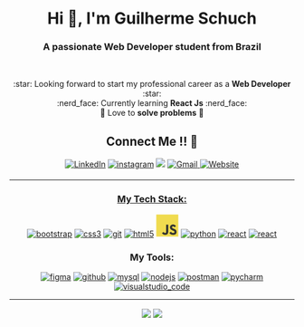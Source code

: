 <head><link rel="stylesheet" href="https://cdn.jsdelivr.net/gh/devicons/devicon@v2.15.1/devicon.min.css"></head>

<h1 align="center">Hi 👋, I'm Guilherme Schuch</h1>
<h3 align="center">A passionate Web Developer student from Brazil</h3> <br>

<p align="center">
:star:  Looking forward to start my professional career as a <b>Web Developer</b> :star: <br>
:nerd_face: Currently learning <b>React Js</b> :nerd_face: <br>
🚀 Love to <b>solve problems</b> 🚀<br>
</p>

<h2 align="center">Connect Me !! 🤝</h2> 

<p align="center">
<a href="https://www.linkedin.com/in/guilhermeschuch2005/" target="_blank"><img alt="LinkedIn" src="https://img.shields.io/badge/linkedin%20-%230077B5.svg?&style=for-the-badge&logo=linkedin&logoColor=white"></a>
<a href="https://www.instagram.com/guigui.schuch/" target="_blank"><img src=https://img.shields.io/badge/Instagram-E4405F?style=for-the-badge&logo=instagram&logoColor=white alt=instagram style="margin-bottom: 5px;" /></a>
<a href="https://www.facebook.com/guilherme.schuch.18/"><img src="https://img.shields.io/badge/facebook-2962FF?style=for-the-badge&logo=facebook&logoColor=white"></a>
<a href="mailto:guiguischuch@gmail.com"><img alt="Gmail" src="https://img.shields.io/badge/Gmail-D14836?style=for-the-badge&logo=gmail&logoColor=white" />
<a href="https://guilhermeschuch.github.io/"><img alt="Website" src="https://img.shields.io/badge/Portfolio-CCC?style=for-the-badge" />
</p> 

----

<h3 align="center">My Tech Stack:</h3>

<p align="center">
<a href="https://getbootstrap.com" target="_blank"><img src="https://cdn.jsdelivr.net/gh/devicons/devicon/icons/bootstrap/bootstrap-original-wordmark.svg" alt="bootstrap" width="40" height="40"/></a>
<a href="https://developer.mozilla.org/en-US/docs/Web/CSS" target="_blank"><img src="https://cdn.jsdelivr.net/gh/devicons/devicon/icons/css3/css3-original.svg" alt="css3" width="40" height="40"/></a>
<a href="https://git-scm.com/" target="_blank"> <img src="https://www.vectorlogo.zone/logos/git-scm/git-scm-icon.svg" alt="git" width="40" height="40"/></a>
<a href="https://www.w3.org/html/" target="_blank"> <img src="https://cdn.jsdelivr.net/gh/devicons/devicon/icons/html5/html5-original.svg" alt="html5" width="40" height="40"/></a>
<a href="https://developer.mozilla.org/en-US/docs/Web/JavaScript" target="_blank"> <img src="https://raw.githubusercontent.com/devicons/devicon/master/icons/javascript/javascript-original.svg" alt="javascript" width="40" height="40"/></a>
<a href="https://www.python.org" target="_blank"> <img src="https://cdn.jsdelivr.net/gh/devicons/devicon/icons/python/python-plain.svg" alt="python" width="40" height="40"/></a>
<a href="https://reactjs.org/" target="_blank"> <img src="https://cdn.jsdelivr.net/gh/devicons/devicon/icons/react/react-original.svg" alt="react" width="40" height="40"/></a>
<a href="https://reactjs.org/" target="_blank"> <img src="https://www.freeiconspng.com/uploads/sql-file-icon-0.png" alt="react" width="40" height="40"/></a>
</p>

<h3 align="center">My Tools:</h3>

<p align="center">
<a href="https://www.figma.com/" target="_blank"> <img src="https://www.vectorlogo.zone/logos/figma/figma-icon.svg" alt="figma" width="40" height="40"/></a>
<a href="https://github.com/" target="_blank"> <img src="https://www.vectorlogo.zone/logos/github/github-tile.svg" alt="github" width="40" height="40"/></a>
<a href="https://www.mysql.com/" target="_blank"> <img src="https://cdn.jsdelivr.net/gh/devicons/devicon/icons/mysql/mysql-plain.svg" alt="mysql" width="40" height="40"/></a>
<a href="https://nodejs.org/en/" target="_blank"> <img src="https://cdn.jsdelivr.net/gh/devicons/devicon/icons/nodejs/nodejs-original.svg" alt="nodejs" width="40" height="40"/></a>
<a href="https://postman.com" target="_blank"> <img src="https://www.vectorlogo.zone/logos/getpostman/getpostman-icon.svg" alt="postman" width="40" height="40"/></a>
<a href="https://www.jetbrains.com/pycharm/" target="_blank"> <img src="https://cdn.jsdelivr.net/gh/devicons/devicon/icons/pycharm/pycharm-original.svg" alt="pycharm" width="40" height="40"/></a>
<a href="https://code.visualstudio.com/" target="_blank"> <img src="https://www.vectorlogo.zone/logos/visualstudio_code/visualstudio_code-icon.svg" alt="visualstudio_code" width="40" height="40"/></a>
</p>

----

<p align= "center">
<img src="https://github-readme-stats-mu-dusky.vercel.app/api?username=GuilhermeSchuch&show_icons=true&theme=radical&count_private=true&include_all_commits=true"&custom_title="My Stats" align = "center" />
<img align="center" src="https://github-readme-stats.vercel.app/api/top-langs?username=GuilhermeSchuch&show_icons=true&layout=compact&theme=radical"  width="413"/>
</p>

